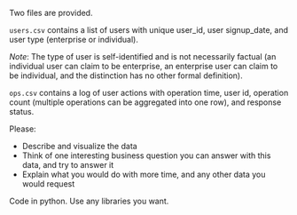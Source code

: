 Two files are provided.

`users.csv` contains a list of users with unique user_id, user signup_date, and user type (enterprise or individual). 

*Note*:  The type of user is self-identified and is not necessarily factual (an individual user can claim to be enterprise, an enterprise user can claim to be individual, and the distinction has no other formal definition).

`ops.csv` contains a log of user actions with operation time, user id, operation count (multiple operations can be aggregated into one row), and response status.

Please:
- Describe and visualize the data
- Think of one interesting business question you can answer with this data, and try to answer it
- Explain what you would do with more time, and any other data you would request

Code in python. Use any libraries you want.
